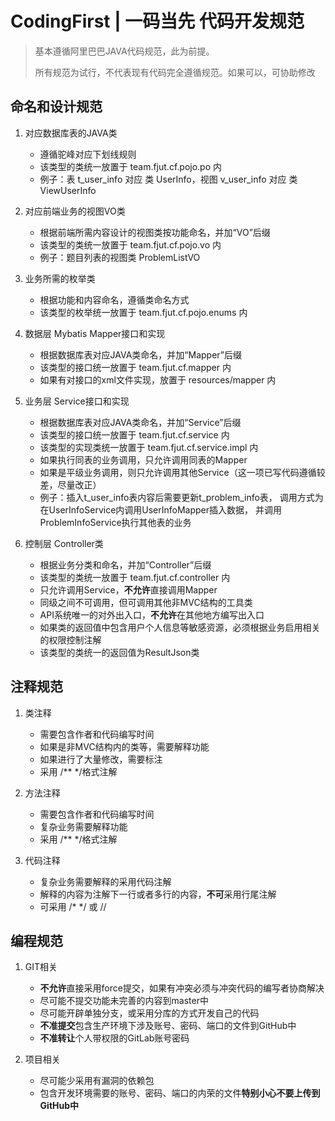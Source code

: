 # CodingFirst | 一码当先 代码开发规范
> 基本遵循阿里巴巴JAVA代码规范，此为前提。
>
> 所有规范为试行，不代表现有代码完全遵循规范。如果可以，可协助修改
## 命名和设计规范

1. 对应数据库表的JAVA类
    - 遵循驼峰对应下划线规则
    - 该类型的类统一放置于 team.fjut.cf.pojo.po 内
    - 例子：表 t_user_info 对应 类 UserInfo，视图 v_user_info 对应 类 ViewUserInfo

2. 对应前端业务的视图VO类
    - 根据前端所需内容设计的视图类按功能命名，并加“VO”后缀
    - 该类型的类统一放置于 team.fjut.cf.pojo.vo 内
    - 例子：题目列表的视图类 ProblemListVO
    
3. 业务所需的枚举类
    - 根据功能和内容命名，遵循类命名方式
    - 该类型的枚举统一放置于 team.fjut.cf.pojo.enums 内
    
4. 数据层 Mybatis Mapper接口和实现
    - 根据数据库表对应JAVA类命名，并加“Mapper”后缀
    - 该类型的接口统一放置于 team.fjut.cf.mapper 内
    - 如果有对接口的xml文件实现，放置于 resources/mapper 内
    
5. 业务层 Service接口和实现
    - 根据数据库表对应JAVA类命名，并加“Service”后缀
    - 该类型的接口统一放置于 team.fjut.cf.service 内
    - 该类型的实现类统一放置于 team.fjut.cf.service.impl 内
    - 如果执行同表的业务调用，只允许调用同表的Mapper
    - 如果是平级业务调用，则只允许调用其他Service（这一项已写代码遵循较差，尽量改正）
    - 例子：插入t_user_info表内容后需要更新t_problem_info表，
    调用方式为在UserInfoService内调用UserInfoMapper插入数据，
    并调用ProblemInfoService执行其他表的业务
    
6. 控制层 Controller类
    - 根据业务分类和命名，并加“Controller”后缀
    - 该类型的类统一放置于 team.fjut.cf.controller 内
    - 只允许调用Service，**不允许**直接调用Mapper
    - 同级之间不可调用，但可调用其他非MVC结构的工具类
    - API系统唯一的对外出入口，**不允许**在其他地方编写出入口
    - 如果类的返回值中包含用户个人信息等敏感资源，必须根据业务启用相关的权限控制注解
    - 该类型的类统一的返回值为ResultJson类
    

## 注释规范
1. 类注释
    - 需要包含作者和代码编写时间
    - 如果是非MVC结构内的类等，需要解释功能
    - 如果进行了大量修改，需要标注
    - 采用 /** */格式注解

2. 方法注释
    - 需要包含作者和代码编写时间
    - 复杂业务需要解释功能
    - 采用 /** */格式注解

3. 代码注释
    - 复杂业务需要解释的采用代码注解
    - 解释的内容为注解下一行或者多行的内容，**不可**采用行尾注解
    - 可采用 /* */ 或 //
 
## 编程规范
1. GIT相关
    - **不允许**直接采用force提交，如果有冲突必须与冲突代码的编写者协商解决
    - 尽可能不提交功能未完善的内容到master中
    - 尽可能开辟单独分支，或采用分库的方式开发自己的代码
    - **不准提交**包含生产环境下涉及账号、密码、端口的文件到GitHub中
    - **不准转让**个人带权限的GitLab账号密码
    
2. 项目相关
    - 尽可能少采用有漏洞的依赖包
    - 包含开发环境需要的账号、密码、端口的内荣的文件**特别小心不要上传到GitHub中**